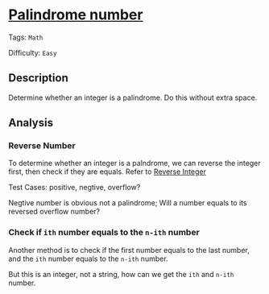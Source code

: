 # [Palindrome number](https://leetcode.com/problems/palindrome-number/)

Tags: `Math`

Difficulty: `Easy`

## Description

Determine whether an integer is a palindrome. Do this without extra space.

## Analysis

### Reverse Number

To determine whether an integer is a palndrome, we can reverse the integer first, then check if they are equals.
Refer to [Reverse Integer](../reverse-integer/)

Test Cases: positive, negtive, overflow?

Negtive number is obvious not a palindrome;
Will a number equals to its reversed overflow number?

### Check if `ith` number equals to the `n-ith` number

Another method is to check if the first number equals to the last number, and the `ith` number equals to the `n-ith` number.

But this is an integer, not a string, how can we get the `ith` and `n-ith` number.



